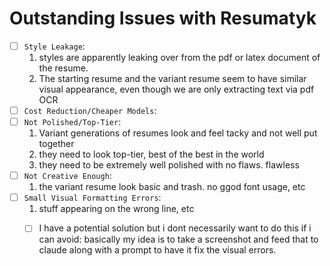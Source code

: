 # Outstanding Issues with Resumatyk
- [ ] ```Style Leakage```: 
	1. styles are apparently leaking over from the pdf or latex document of the resume. 
	2. The starting resume and the variant resume seem to have similar visual appearance, 
	   even though we are only extracting text via pdf OCR
- [ ] ```Cost Reduction/Cheaper Models```: 
- [ ] ```Not Polished/Top-Tier```: 
	1. Variant generations of resumes look and feel tacky and not well put together
	2. they need to look top-tier, best of the best in the world
	3. they need to be extremely well polished with no flaws. flawless
- [ ] ```Not Creative Enough```: 
	1. the variant resume look basic and trash. no ggod font usage, etc
- [ ] ```Small Visual Formatting Errors```:
	1. stuff appearing on the wrong line, etc 
	- [ ] I have a potential solution but i dont necessarily want to do this if i can avoid: 
	      basically my idea is to take a screenshot and feed that to claude along with a prompt to have it fix the visual errors. 

	   

